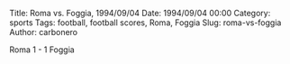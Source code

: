 Title: Roma vs. Foggia, 1994/09/04
Date: 1994/09/04 00:00
Category: sports
Tags: football, football scores, Roma, Foggia
Slug: roma-vs-foggia
Author: carbonero


Roma 1 - 1 Foggia
